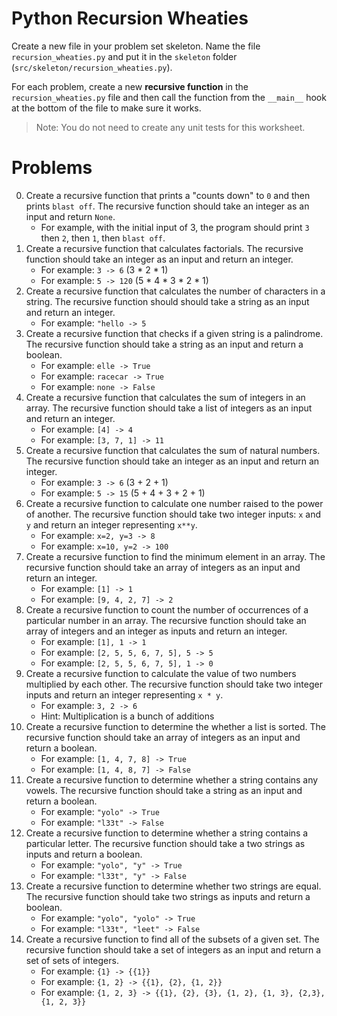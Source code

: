 # Python Recursion Wheaties

Create a new file in your problem set skeleton. Name the file
`recursion_wheaties.py` and put it in the `skeleton` folder
(`src/skeleton/recursion_wheaties.py`).

For each problem, create a new **recursive function** in the
`recursion_wheaties.py` file and then call the function from the `__main__`
hook at the bottom of the file to make sure it works.

> Note: You do not need to create any unit tests for this worksheet.

# Problems

0. Create a recursive function that prints a "counts down" to `0` and then
   prints `blast off`. The recursive function should take an integer as an
   input and return `None`.
    - For example, with the initial input of 3, the program should print `3`
      then `2`, then `1`, then `blast off`. 
1. Create a recursive function that calculates factorials. The recursive
   function should take an integer as an input and return an integer.
    - For example: `3 -> 6` (3 * 2 * 1)
    - For example: `5 -> 120` (5 * 4 * 3 * 2 * 1)
2. Create a recursive function that calculates the number of characters in a
   string. The recursive function should should take a string as an input and
   return an integer.
    - For example: `"hello -> 5`
3. Create a recursive function that checks if a given string is a palindrome.
   The recursive function should take a string as an input and return a boolean.
    - For example: `elle -> True`
    - For example: `racecar -> True`
    - For example: `none -> False`
4. Create a recursive function that calculates the sum of integers in an array.
   The recursive function should take a list of integers as an input and return
   an integer.
    - For example: `[4] -> 4`
    - For example: `[3, 7, 1] -> 11`
5. Create a recursive function that calculates the sum of natural numbers. The
   recursive function should take an integer as an input and return an integer.
    - For example: `3 -> 6` (3 + 2 + 1)
    - For example: `5 -> 15` (5 + 4 + 3 + 2 + 1)
6. Create a recursive function to calculate one number raised to the power of
   another. The recursive function should take two integer inputs: `x` and `y`
   and return an integer representing `x**y`.
    - For example: `x=2, y=3 -> 8`
    - For example: `x=10, y=2 -> 100`
7. Create a recursive function to find the minimum element in an array. The
   recursive function should take an array of integers as an input and return
   an integer.
    - For example: `[1] -> 1`
    - For example: `[9, 4, 2, 7] -> 2`
8. Create a recursive function to count the number of occurrences of a
   particular number in an array. The recursive function should take an array
   of integers and an integer as inputs and return an integer.
    - For example: `[1], 1 -> 1`
    - For example: `[2, 5, 5, 6, 7, 5], 5 -> 5`
    - For example: `[2, 5, 5, 6, 7, 5], 1 -> 0`
9. Create a recursive function to calculate the value of two numbers multiplied
   by each other. The recursive function should take two integer inputs and
   return an integer representing `x * y`.
    - For example: `3, 2 -> 6`
    - Hint: Multiplication is a bunch of additions
10. Create a recursive function to determine the whether a list is sorted.
    The recursive function should take an array of integers as an input and
    return a boolean.
    - For example: `[1, 4, 7, 8] -> True`
    - For example: `[1, 4, 8, 7] -> False`
11. Create a recursive function to determine whether a string contains any
    vowels. The recursive function should take a string as an input and return
    a boolean.
    - For example: `"yolo" -> True`
    - For example: `"l33t" -> False`
12. Create a recursive function to determine whether a string contains a
    particular letter. The recursive function should take a two strings as
    inputs and return a boolean.
    - For example: `"yolo", "y" -> True`
    - For example: `"l33t", "y" -> False`
13. Create a recursive function to determine whether two strings are equal.
    The recursive function should take two strings as inputs and return a
    boolean.
    - For example: `"yolo", "yolo" -> True`
    - For example: `"l33t", "leet" -> False`
14. Create a recursive function to find all of the subsets of a given set. The
    recursive function should take a set of integers as an input and return a
    set of sets of integers.
    - For example: `{1} -> {{1}}`
    - For example: `{1, 2} -> {{1}, {2}, {1, 2}}`
    - For example: `{1, 2, 3} -> {{1}, {2}, {3}, {1, 2}, {1, 3}, {2,3}, {1, 2, 3}}`
